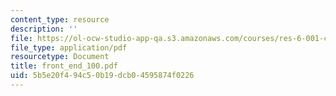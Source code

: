 ```yaml
---
content_type: resource
description: ''
file: https://ol-ocw-studio-app-qa.s3.amazonaws.com/courses/res-6-001-continuum-electromechanics-spring-2009/5b5e20f494c50b19dcb04595874f0226_front_end_100.pdf
file_type: application/pdf
resourcetype: Document
title: front_end_100.pdf
uid: 5b5e20f4-94c5-0b19-dcb0-4595874f0226
---
```

